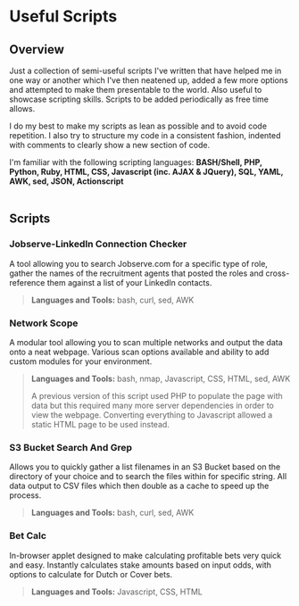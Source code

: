 # Useful Scripts

## Overview

Just a collection of semi-useful scripts I've written that have helped me in one way or another which I've then neatened up, added a few more options and attempted to make them presentable to the world. Also useful to showcase scripting skills. Scripts to be added periodically as free time allows.

I do my best to make my scripts as lean as possible and to avoid code repetition. I also try to structure my code in a consistent fashion, indented with comments to clearly show a new section of code.

I'm familiar with the following scripting languages: **BASH/Shell, PHP, Python, Ruby, HTML, CSS, Javascript (inc. AJAX & JQuery), SQL, YAML, AWK, sed, JSON, Actionscript**
<br><br>
## Scripts

### Jobserve-LinkedIn Connection Checker
A tool allowing you to search Jobserve.com for a specific type of role, gather the names of the recruitment agents that posted the roles and cross-reference them against a list of your LinkedIn contacts.

> **Languages and Tools:** bash, curl, sed, AWK

### Network Scope
A modular tool allowing you to scan multiple networks and output the data onto a neat webpage. Various scan options available and ability to add custom modules for your environment.

> **Languages and Tools:** bash, nmap, Javascript, CSS, HTML, sed, AWK
> 
> A previous version of this script used PHP to populate the page with data but this required many more server dependencies in order to view the webpage. Converting everything to Javascript allowed a static HTML page to be used instead.

### S3 Bucket Search And Grep
Allows you to quickly gather a list filenames in an S3 Bucket based on the directory of your choice and to search the files within for specific string. All data output to CSV files which then double as a cache to speed up the process.

> **Languages and Tools:** bash, curl, sed, AWK

### Bet Calc 
In-browser applet designed to make calculating profitable bets very quick and easy. Instantly calculates stake amounts based on input odds, with options to calculate for Dutch or Cover bets.

> **Languages and Tools:** Javascript, CSS, HTML

